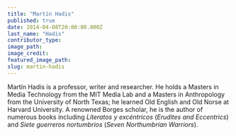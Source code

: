 ```yaml
---
title: "Martín Hadis"
published: true
date: 2014-04-08T20:00:00.000Z
last_name: "Hadis"
contributor_type:
image_path:
image_credit:
featured_image_path:
slug: martin-hadis
---
```


Martín Hadis is a professor, writer and researcher. He holds a Masters in Media Technology from the MIT Media Lab and a Masters in Anthropology from the University of North Texas; he learned Old English and Old Norse at Harvard University. A renowned Borges scholar, he is the author of numerous books including _Literatos y excéntricos_ (_Erudites and Eccentrics_) and _Siete guerreros nortumbrios_ (_Seven Northumbrian Warriors_).

